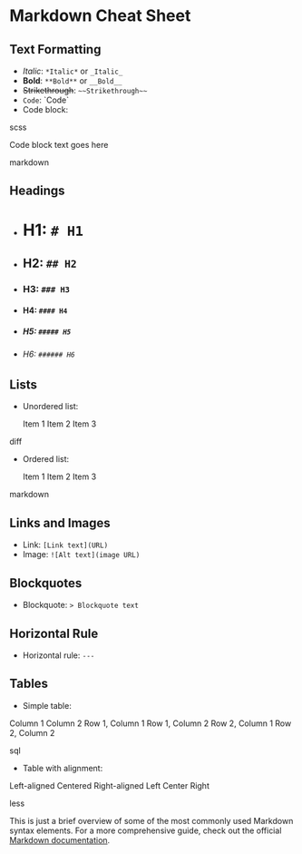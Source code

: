 # Markdown Cheat Sheet

## Text Formatting

- *Italic*: `*Italic*` or `_Italic_`
- **Bold**: `**Bold**` or `__Bold__`
- ~~Strikethrough~~: `~~Strikethrough~~`
- `Code`: \`Code\`
- Code block:

scss

Code block text goes here

markdown


## Headings

- # H1: `# H1`
- ## H2: `## H2`
- ### H3: `### H3`
- #### H4: `#### H4`
- ##### H5: `##### H5`
- ###### H6: `###### H6`

## Lists

- Unordered list:

    Item 1
    Item 2
    Item 3

diff

- Ordered list:

    Item 1
    Item 2
    Item 3

markdown


## Links and Images

- Link: `[Link text](URL)`
- Image: `![Alt text](image URL)`

## Blockquotes

- Blockquote: `> Blockquote text`

## Horizontal Rule

- Horizontal rule: `---`

## Tables

- Simple table:

Column 1	Column 2
Row 1, Column 1	Row 1, Column 2
Row 2, Column 1	Row 2, Column 2

sql

- Table with alignment:

Left-aligned	Centered	Right-aligned
Left	Center	Right

less


This is just a brief overview of some of the most commonly used Markdown syntax elements. For a more comprehensive guide, check out the official [Markdown documentation](https://www.markdownguide.org/).
